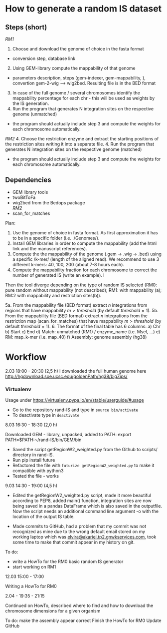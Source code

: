 
# How to generate a random IS dataset

## Steps (short)  
*RM1*
1. Choose and download the genome of choice in the fasta format
- conversion step, database link
2. Using GEM-library compute the mappability of that genome
- parameters description, steps (gem-indexer, gem-mappability, ), convertion gem-2-wig --> wig2bed. Resulting file is in the BED format
3. In case of the full genome / several chromosomes identify the mappability percentage for each chr - this will be used as weights by the IS generation.
4. Run the program that generates N integration sites on the respective genome (unmatched)
- the program should actually include step 3 and compute the weights for each chromosome automatically.


*RM2*
4. Choose the restriction enzyme and extract the starting positions of the restriction sites writing it into a separate file.
4. Run the program that generates N integration sites on the respective genome (matched)  
- the program should actually include step 3 and compute the weights for each chromosome automatically.


## Dependencies
- GEM library tools
- twoBitToFa
- wig2bed from the Bedops package  
*RM2*
- scan_for_matches

Plan:

1. Use the genome of choice in fasta format. As first approximation it has to be in a specific folder (i.e. ./Genomes/).
2. Install GEM libraries in order to compute the mappability (add the html link and the manuscript references).
3. Compute the the mappability of the genome (.gem -> .wig -> .bed) using a specific /k-mer/ (length of the aligned read). We recommend to use 3 different k-mers: 40, 100, 200 (about 7-8 hours each).
4. Compute the mappability fraction for each chromosome to correct the number of generated IS (write an example). l

Then the tool diverge depending on the type of random IS selected (RM0: pure random without mappability (not described); RM1: with mappability (a); RM:2 with mappability and restriction sites(b)).

5a. From the mappability file (BED format) extract $n$ integrations from regions that have mappability $m>threshold$ (by default $threshold = 1$).
5b. From the mappability file (BED format) extract $n$ integrations from the restriction map (scan_for_matches) that have mappability $m>threshold$ (by default $threshold = 1$).
6. The format of the final table has 6 columns:
a) Chr
b) Start
c) End
d) Match: unmatched (RM1) / enzyme_name (i.e. MseI, ...)
e) RM: map_k-mer (i.e. map_40)
f) Assembly: genome assembly (hg38)

# Workflow

2.03
18:00 - 20:30 (2,5 h)
I downloaded the full human genome here http://hgdownload.soe.ucsc.edu/goldenPath/hg38/bigZips/


### Virtualenv
Usage under https://virtualenv.pypa.io/en/stable/userguide/#usage

- Go to the repository rand-IS and type in `source bin/activate`
- To deactivate type in `deactivate`


8.03
16:30 - 18:30 (2,0 h)

Downloaded GEM - library, unpacked, added to PATH:
export PATH=$PATH:~/rand-IS/bin/GEM/bin

- Saved the script getRegionW2_weighted.py from the Github to scripts/ directory in rand-IS.
- Run pip install future
- Refactored the file with `futurize getRegionW2_weighted.py` to make it compatible with python3
- Tested the file - works



9.03
14:30 - 19:00 (4,5 h)

- Edited the getRegionW2_weighted.py script, made it more beautiful according to PEP8,
added main() function, integration sites are now being saved in a pandas DataFrame which is also saved in
the outputfile. Now the script needs an additional command line argument -o with the location of the output IS table.

- Made commits to GitHub, had a problem that my commit was not recognized as mine due to the wrong default email stored on my working laptop which was <elvira@akariel.tp2.gnwkservices.com>, took some time to make that commit appear in my history on git.

To do:
- write a HowTo for the RM0 basic random IS generator
- start working on RM1

12.03
15:00 - 17:00

Writing a HowTo for RM0

2.04 - 19:35 - 21:15

Continued on HowTo, described where to find and how to download the chromosome dimensions for a given organism


To do: make the assembly appear correct
Finish the HowTo for RM0
Update GitHub
